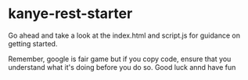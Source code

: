 # kanye-rest-starter

Go ahead and take a look at the index.html and script.js for guidance on getting started.

Remember, google is fair game but if you copy code, ensure that you understand what it's doing before you do so. Good luck annd have fun